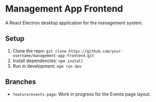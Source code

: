 # Management App Frontend
A React Electron desktop application for the management system.

## Setup
1. Clone the repo: `git clone https://github.com/your-username/management-app-frontend.git`
2. Install dependencies: `npm install`
3. Run in development: `npm run dev`

## Branches
- `feature/events-page`: Work in progress for the Events page layout.